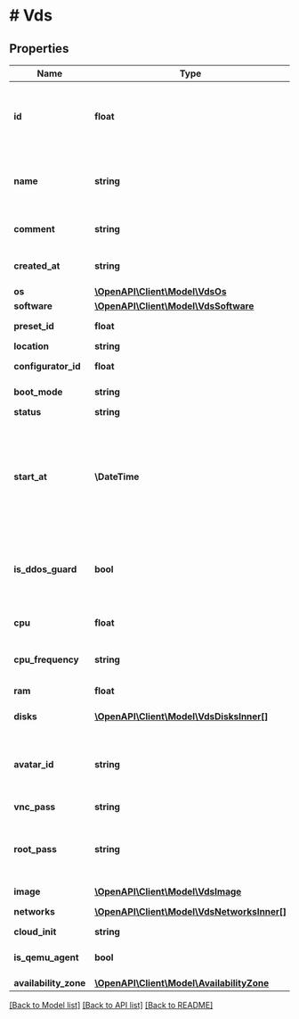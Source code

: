 # # Vds

## Properties

Name | Type | Description | Notes
------------ | ------------- | ------------- | -------------
**id** | **float** | ID для каждого экземпляра сервера. Автоматически генерируется при создании. |
**name** | **string** | Удобочитаемое имя, установленное для выделенного сервера. |
**comment** | **string** | Комментарий к выделенному серверу. |
**created_at** | **string** | Дата создания сервера в формате ISO8061. |
**os** | [**\OpenAPI\Client\Model\VdsOs**](VdsOs.md) |  |
**software** | [**\OpenAPI\Client\Model\VdsSoftware**](VdsSoftware.md) |  |
**preset_id** | **float** | ID тарифа сервера. |
**location** | **string** | Локация сервера. |
**configurator_id** | **float** | ID конфигуратора сервера. |
**boot_mode** | **string** | Режим загрузки ОС сервера. |
**status** | **string** | Статус сервера. |
**start_at** | **\DateTime** | Значение времени, указанное в комбинированном формате даты и времени ISO8601, которое представляет, когда был запущен сервер. |
**is_ddos_guard** | **bool** | Это логическое значение, которое показывает, включена ли защита от DDoS у данного сервера. |
**cpu** | **float** | Количество ядер процессора сервера. |
**cpu_frequency** | **string** | Частота ядер процессора сервера. |
**ram** | **float** | Размер (в Мб) ОЗУ сервера. |
**disks** | [**\OpenAPI\Client\Model\VdsDisksInner[]**](VdsDisksInner.md) | Список дисков сервера. |
**avatar_id** | **string** | ID аватара сервера. Описание методов работы с аватарами появится позднее. |
**vnc_pass** | **string** | Пароль от VNC. |
**root_pass** | **string** | Пароль root сервера или пароль Администратора для серверов Windows. |
**image** | [**\OpenAPI\Client\Model\VdsImage**](VdsImage.md) |  |
**networks** | [**\OpenAPI\Client\Model\VdsNetworksInner[]**](VdsNetworksInner.md) | Список сетей сервера. |
**cloud_init** | **string** | Cloud-init скрипт. |
**is_qemu_agent** | **bool** | Включен ли QEMU-agent на сервере. | [optional]
**availability_zone** | [**\OpenAPI\Client\Model\AvailabilityZone**](AvailabilityZone.md) |  |

[[Back to Model list]](../../README.md#models) [[Back to API list]](../../README.md#endpoints) [[Back to README]](../../README.md)
